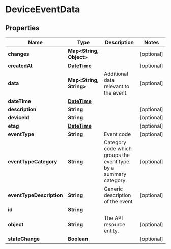 
# DeviceEventData

## Properties
Name | Type | Description | Notes
------------ | ------------- | ------------- | -------------
**changes** | **Map&lt;String, Object&gt;** |  |  [optional]
**createdAt** | [**DateTime**](DateTime.md) |  |  [optional]
**data** | **Map&lt;String, String&gt;** | Additional data relevant to the event. |  [optional]
**dateTime** | [**DateTime**](DateTime.md) |  | 
**description** | **String** |  |  [optional]
**deviceId** | **String** |  |  [optional]
**etag** | [**DateTime**](DateTime.md) |  |  [optional]
**eventType** | **String** | Event code |  [optional]
**eventTypeCategory** | **String** | Category code which groups the event type by a summary category. |  [optional]
**eventTypeDescription** | **String** | Generic description of the event |  [optional]
**id** | **String** |  | 
**object** | **String** | The API resource entity. |  [optional]
**stateChange** | **Boolean** |  |  [optional]



